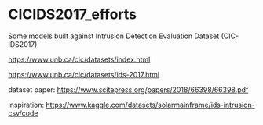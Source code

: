 # CICIDS2017_efforts

Some models built against Intrusion Detection Evaluation Dataset (CIC-IDS2017)

https://www.unb.ca/cic/datasets/index.html

https://www.unb.ca/cic/datasets/ids-2017.html

dataset paper:
https://www.scitepress.org/papers/2018/66398/66398.pdf

inspiration:
https://www.kaggle.com/datasets/solarmainframe/ids-intrusion-csv/code
